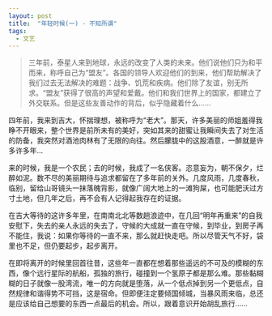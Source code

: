 ```yaml
---
layout: post
title:  "年轻时候(一) - 不知所谓"
tags:
  - 文艺
---
```


> 三年前，泰星人来到地球，永远的改变了人类的未来。他们说他们只为和平而来，称呼自己为“盟友”。各国的领导人欢迎他们的到来，他们帮助解决了我们过去无法解决的难题：战争、饥荒和疾病。他们除了友谊，别无所求。“盟友”获得了很高的声望和爱戴。他们和我们世界上的国家，都建立了外交联系。但是这些友善动作的背后，似乎隐藏着什么……

四年前，我来到吉大，怀揣理想，被称呼为“老大”。那天，许多美丽的师姐羞得我睁不开眼来，整个世界是前所未有的美好，突如其来的甜蜜让我瞬间失去了对生活的防备，我突然对酒池肉林有了无限的向往。然后朦胧中的这股酒意，一醉就是许多许多年...

来的时候，我是一个农民；去的时候，我成了一名侠客。恣意妄为，朝不保夕，烂醉如泥。数不尽的美丽期待与追求都留在了多年前的关外。几度风雨，几度春秋，临别，留给山哥镜头一抹落魄背影，就像广阔大地上的一滩狗屎，也可能肥沃过方寸土地，但几年之后，再不会有人记得起我存在的证据。

在吉大等待的这许多年里，在南南北北等数趟浪迹中，在几回“明年再重来”的自我安慰下，失去的亲人永远的失去了，守候的大成就一直在守候，到毕业，到房子再不能住，我说：如果你等待的一直不来，那么就赶快走吧。所以尽管天气不好，袋里也不足，但仍要起步，起步离开。

在即将离开的时候里回首往昔，这些年一直都在想着那些遥远的不可及的模糊的东西，像个远行星际的航船，孤独的旅行，碰撞到一个氢原子都是那么难。那些黏糊糊的日子就像一股湾流，唯一的方向就是堕落，从一个低点掉到另一个更低点，自然规律和谐得势不可挡，这是宿命。但即便注定要倾国倾城，当暴风雨来临，总还是应该给自己想要的东西一点最后的机会。所以，跟着意识开始胡乱旅行......

